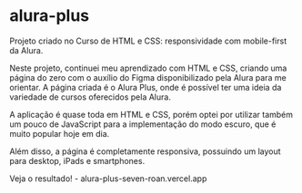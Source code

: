 # alura-plus
Projeto criado no Curso de HTML e CSS: responsividade com mobile-first da Alura.

Neste projeto, continuei meu aprendizado com HTML e CSS, criando uma página do zero com o auxílio do Figma disponibilizado pela Alura para me orientar. A página criada é o Alura Plus, onde é possível ter uma ideia da variedade de cursos oferecidos pela Alura.

A aplicação é quase toda em HTML e CSS, porém optei por utilizar também um pouco de JavaScript para a implementação do modo escuro, que é muito popular hoje em dia.

Além disso, a página é completamente responsiva, possuindo um layout para desktop, iPads e smartphones.

Veja o resultado! - alura-plus-seven-roan.vercel.app
